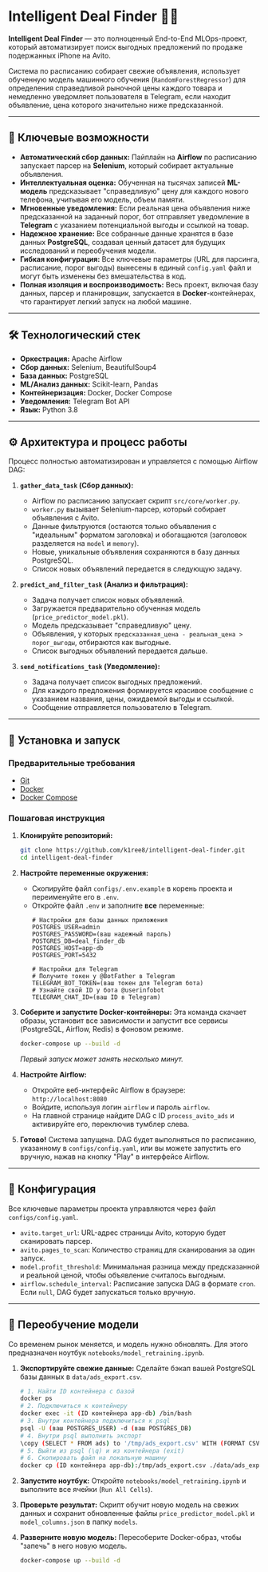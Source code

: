 # Intelligent Deal Finder 🤖💸

**Intelligent Deal Finder** — это полноценный End-to-End MLOps-проект, который автоматизирует поиск выгодных предложений по продаже подержанных iPhone на Avito.

Система по расписанию собирает свежие объявления, использует обученную модель машинного обучения (`RandomForestRegressor`) для определения справедливой рыночной цены каждого товара и немедленно уведомляет пользователя в Telegram, если находит объявление, цена которого значительно ниже предсказанной.

---

## 🚀 Ключевые возможности

*   **Автоматический сбор данных:** Пайплайн на **Airflow** по расписанию запускает парсер на **Selenium**, который собирает актуальные объявления.
*   **Интеллектуальная оценка:** Обученная на тысячах записей **ML-модель** предсказывает "справедливую" цену для каждого нового телефона, учитывая его модель, объем памяти.
*   **Мгновенные уведомления:** Если реальная цена объявления ниже предсказанной на заданный порог, бот отправляет уведомление в **Telegram** с указанием потенциальной выгоды и ссылкой на товар.
*   **Надежное хранение:** Все собранные данные хранятся в базе данных **PostgreSQL**, создавая ценный датасет для будущих исследований и переобучения модели.
*   **Гибкая конфигурация:** Все ключевые параметры (URL для парсинга, расписание, порог выгоды) вынесены в единый `config.yaml` файл и могут быть изменены без вмешательства в код.
*   **Полная изоляция и воспроизводимость:** Весь проект, включая базу данных, парсер и планировщик, запускается в **Docker**-контейнерах, что гарантирует легкий запуск на любой машине.

---

## 🛠️ Технологический стек

*   **Оркестрация:** Apache Airflow
*   **Сбор данных:** Selenium, BeautifulSoup4
*   **База данных:** PostgreSQL
*   **ML/Анализ данных:** Scikit-learn, Pandas
*   **Контейнеризация:** Docker, Docker Compose
*   **Уведомления:** Telegram Bot API
*   **Язык:** Python 3.8

---

## ⚙️ Архитектура и процесс работы

Процесс полностью автоматизирован и управляется с помощью Airflow DAG:

1.  **`gather_data_task` (Сбор данных):**
    *   Airflow по расписанию запускает скрипт `src/core/worker.py`.
    *   `worker.py` вызывает Selenium-парсер, который собирает объявления с Avito.
    *   Данные фильтруются (остаются только объявления с "идеальным" форматом заголовка) и обогащаются (заголовок разделяется на `model` и `memory`).
    *   Новые, уникальные объявления сохраняются в базу данных PostgreSQL.
    *   Список новых объявлений передается в следующую задачу.

2.  **`predict_and_filter_task` (Анализ и фильтрация):**
    *   Задача получает список новых объявлений.
    *   Загружается предварительно обученная модель (`price_predictor_model.pkl`).
    *   Модель предсказывает "справедливую" цену.
    *   Объявления, у которых `предсказанная_цена - реальная_цена > порог_выгоды`, отбираются как выгодные.
    *   Список выгодных объявлений передается дальше.

3.  **`send_notifications_task` (Уведомление):**
    *   Задача получает список выгодных предложений.
    *   Для каждого предложения формируется красивое сообщение с указанием названия, цены, ожидаемой выгоды и ссылкой.
    *   Сообщение отправляется пользователю в Telegram.

---

## 🏁 Установка и запуск

### Предварительные требования

*   [Git](https://git-scm.com/downloads)
*   [Docker](https://www.docker.com/products/docker-desktop/)
*   [Docker Compose](https://docs.docker.com/compose/install/)

### Пошаговая инструкция

1.  **Клонируйте репозиторий:**
    ```bash
    git clone https://github.com/k1ree8/intelligent-deal-finder.git
    cd intelligent-deal-finder
    ```

2.  **Настройте переменные окружения:**
    *   Скопируйте файл `configs/.env.example` в корень проекта и переименуйте его в `.env`.
    *   Откройте файл `.env` и заполните **все** переменные:
        ```dotenv
        # Настройки для базы данных приложения
        POSTGRES_USER=admin
        POSTGRES_PASSWORD=(ваш надежный пароль)
        POSTGRES_DB=deal_finder_db
        POSTGRES_HOST=app-db
        POSTGRES_PORT=5432

        # Настройки для Telegram
        # Получите токен у @BotFather в Telegram
        TELEGRAM_BOT_TOKEN=(ваш токен для Telegram бота) 
        # Узнайте свой ID у бота @userinfobot
        TELEGRAM_CHAT_ID=(ваш ID в Telegram)
        ```

3.  **Соберите и запустите Docker-контейнеры:**
    Эта команда скачает образы, установит все зависимости и запустит все сервисы (PostgreSQL, Airflow, Redis) в фоновом режиме.
    ```bash
    docker-compose up --build -d
    ```
    *Первый запуск может занять несколько минут.*

4.  **Настройте Airflow:**
    *   Откройте веб-интерфейс Airflow в браузере: `http://localhost:8080`
    *   Войдите, используя логин `airflow` и пароль `airflow`.
    *   На главной странице найдите DAG с ID `process_avito_ads` и активируйте его, переключив тумблер слева.

5.  **Готово!** Система запущена. DAG будет выполняться по расписанию, указанному в `configs/config.yaml`, или вы можете запустить его вручную, нажав на кнопку "Play" в интерфейсе Airflow.

---

## 🔧 Конфигурация

Все ключевые параметры проекта управляются через файл `configs/config.yaml`.

*   `avito.target_url`: URL-адрес страницы Avito, которую будет сканировать парсер.
*   `avito.pages_to_scan`: Количество страниц для сканирования за один запуск.
*   `model.profit_threshold`: Минимальная разница между предсказанной и реальной ценой, чтобы объявление считалось выгодным.
*   `airflow.schedule_interval`: Расписание запуска DAG в формате `cron`. Если `null`, DAG будет запускаться только вручную.

---

## 🔄 Переобучение модели

Со временем рынок меняется, и модель нужно обновлять. Для этого предназначен ноутбук `notebooks/model_retraining.ipynb`.

1.  **Экспортируйте свежие данные:** Сделайте бэкап вашей PostgreSQL базы данных в `data/ads_export.csv`.
    ```bash
    # 1. Найти ID контейнера с базой
    docker ps
    # 2. Подключиться к контейнеру
    docker exec -it (ID контейнера app-db) /bin/bash
    # 3. Внутри контейнера подключиться к psql
    psql -U (ваш POSTGRES_USER) -d (ваш POSTGRES_DB)
    # 4. Внутри psql выполнить экспорт
    \copy (SELECT * FROM ads) to '/tmp/ads_export.csv' WITH (FORMAT CSV, HEADER);
    # 5. Выйти из psql (\q) и из контейнера (exit)
    # 6. Скопировать файл на локальную машину
    docker cp (ID контейнера app-db):/tmp/ads_export.csv ./data/ads_export.csv
    ```

2.  **Запустите ноутбук:** Откройте `notebooks/model_retraining.ipynb` и выполните все ячейки (`Run All Cells`).

3.  **Проверьте результат:** Скрипт обучит новую модель на свежих данных и сохранит обновленные файлы `price_predictor_model.pkl` и `model_columns.json` в папку `models`.

4.  **Разверните новую модель:** Пересоберите Docker-образ, чтобы "запечь" в него новую модель.
    ```bash
    docker-compose up --build -d
    ```